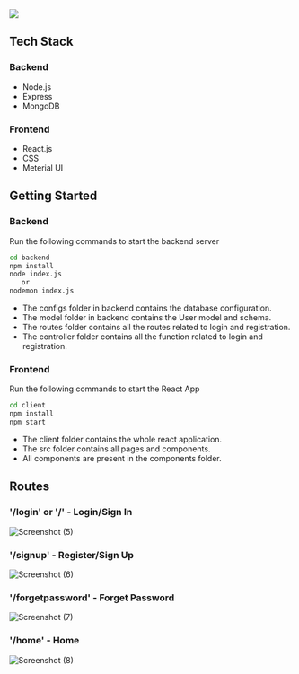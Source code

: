 <img src='https://www.home.llc/guide/nikfiles/uploads/2021/07/homellc-Logo.png' />

## Tech Stack

### Backend
<ul>
<li>Node.js</li>
<li>Express</li>
<li>MongoDB</li>
</ul>

### Frontend
<ul>
<li>React.js</li>
<li>CSS</li>
<li> Meterial UI </li>
</ul>

## Getting Started


### Backend


Run the following commands to start the backend server
```sh 
cd backend
npm install
node index.js
   or
nodemon index.js
```
* The configs folder in backend contains the database configuration.
* The model folder in backend contains the User model and schema.
* The routes folder contains all the routes related to login and registration.
* The controller folder contains all the function related to login and registration.

### Frontend

Run the following commands to start the React App
```sh
cd client
npm install
npm start
```
* The client folder contains the whole react application.
* The src folder contains all pages and components.
* All components are present in the components folder.

## Routes

### '/login' or '/' - Login/Sign In

![Screenshot (5)](https://user-images.githubusercontent.com/110158502/222977552-1548a102-39c5-490c-a3e5-f294a55e62ff.png)


### '/signup' - Register/Sign Up

![Screenshot (6)](https://user-images.githubusercontent.com/110158502/222977567-5bc98490-5bf9-4fe1-a9fe-f2d648c33754.png)

### '/forgetpassword' - Forget Password

![Screenshot (7)](https://user-images.githubusercontent.com/110158502/222977609-cd2c2b87-097f-4d38-b28b-99abd39fc640.png)


### '/home' - Home

![Screenshot (8)](https://user-images.githubusercontent.com/110158502/222977618-ecaa0c44-2ab8-4f36-a5d9-c1866173f89c.png)
